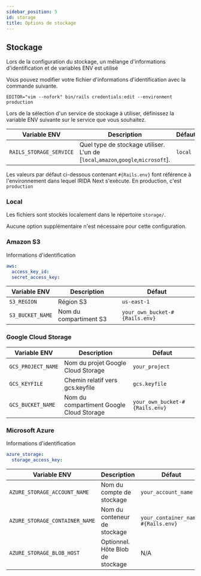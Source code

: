 ```yaml
---
sidebar_position: 5
id: storage
title: Options de stockage
---
```


## Stockage

Lors de la configuration du stockage, un mélange d'informations d'identification et de variables ENV est utilisé

Vous pouvez modifier votre fichier d'informations d'identification avec la commande suivante.

`EDITOR="vim --nofork" bin/rails credentials:edit --environment production`

Lors de la sélection d'un service de stockage à utiliser, définissez la variable ENV suivante sur le service que vous souhaitez.

| Variable ENV | Description | Défaut |
| -------- | ------- | ------- |
| `RAILS_STORAGE_SERVICE` | Quel type de stockage utiliser. L'un de [`local`,`amazon`,`google`,`microsoft`]. | `local` |

Les valeurs par défaut ci-dessous contenant `#{Rails.env}` font référence à l'environnement dans lequel IRIDA Next s'exécute. En production, c'est `production`

### Local

Les fichiers sont stockés localement dans le répertoire `storage/`.

Aucune option supplémentaire n'est nécessaire pour cette configuration.

### Amazon S3

Informations d'identification

```yml
aws:
  access_key_id:
  secret_access_key:
```

| Variable ENV | Description | Défaut |
| -------- | ------- | ------- |
| `S3_REGION` | Région S3 | `us-east-1` |
| `S3_BUCKET_NAME` | Nom du compartiment S3 | `your_own_bucket-#{Rails.env}` |

### Google Cloud Storage

| Variable ENV | Description | Défaut |
| -------- | ------- | ------- |
| `GCS_PROJECT_NAME` | Nom du projet Google Cloud Storage | `your_project` |
| `GCS_KEYFILE` | Chemin relatif vers gcs.keyfile | `gcs.keyfile` |
| `GCS_BUCKET_NAME` | Nom du compartiment Google Cloud Storage | `your_own_bucket-#{Rails.env}` |

### Microsoft Azure

Informations d'identification

```yml
azure_storage:
  storage_access_key:
```

| Variable ENV | Description | Défaut |
| -------- | ------- | ------- |
| `AZURE_STORAGE_ACCOUNT_NAME` | Nom du compte de stockage | `your_account_name` |
| `AZURE_STORAGE_CONTAINER_NAME` | Nom du conteneur de stockage | `your_container_name-#{Rails.env}` |
| `AZURE_STORAGE_BLOB_HOST` | Optionnel. Hôte Blob de stockage | N/A |
